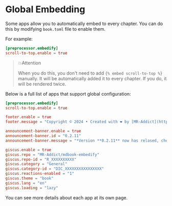 # Global Embedding

Some apps allow you to automatically embed to every chapter. You can do this by modifying `book.toml` file to enable them.

For example:

```toml
[preprocessor.embedify]
scroll-to-top.enable = true
```

<!-- embed ignore begin -->

> 💥Attention
>
> When you do this, you don't need to add `{% embed scroll-to-top %}` manually. It will be automatically added it to every chapter. If you do, it will be rendered twice.

<!-- embed ignore end -->

Below is a full list of apps that support global configuration:

```toml
[preprocessor.embedify]
scroll-to-top.enable = true

footer.enable = true
footer.message = "Copyright © 2024 • Created with ❤️ by [MR-Addict](https://github.com/MR-Addict)"

announcement-banner.enable = true
announcement-banner.id = "0.2.11"
announcement-banner.message = "*Version **0.2.11** now has relased, check it out [here](https://github.com/MR-Addict/mdbook-embedify/releases/tag/0.2.11).*"

giscus.enable = true
giscus.repo = "MR-Addict/mdbook-embedify"
giscus.repo-id = "R_XXXXXXXXXX"
giscus.category = "General"
giscus.category-id = "DIC_XXXXXXXXXXXXXXXX"
giscus.reactions-enabled = "1"
giscus.theme = "book"
giscus.lang = "en"
giscus.loading = "lazy"
```

You can see more details about each app at its own page.
